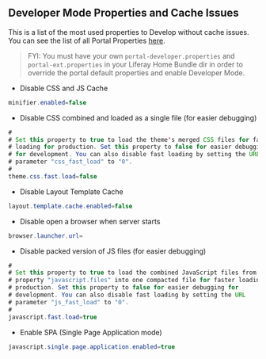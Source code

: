 ## Developer Mode Properties and Cache Issues

This is a list of the most used properties to Develop without cache issues. You can see the list of all Portal Properties [here](https://docs.liferay.com/portal/7.0/propertiesdoc/portal.properties.html).

> FYI: You must have your own `portal-developer.properties` and `portal-ext.properties` in your Liferay Home Bundle dir in order to override the portal default properties and enable Developer Mode.


* Disable CSS and JS Cache

```java
minifier.enabled=false
```

* Disable CSS combined and loaded as a single file (for easier debugging)

```java
#
# Set this property to true to load the theme's merged CSS files for faster
# loading for production. Set this property to false for easier debugging
# for development. You can also disable fast loading by setting the URL
# parameter "css_fast_load" to "0".
#
theme.css.fast.load=false
```

* Disable Layout Template Cache

```java
layout.template.cache.enabled=false
```

* Disable open a browser when server starts

```java
browser.launcher.url=
```

* Disable packed version of JS files (for easier debugging)

```java
#
# Set this property to true to load the combined JavaScript files from the
# property "javascript.files" into one compacted file for faster loading for
# production. Set this property to false for easier debugging for
# development. You can also disable fast loading by setting the URL
# parameter "js_fast_load" to "0".
#
javascript.fast.load=true
```

* Enable SPA (Single Page Application mode)

```java
javascript.single.page.application.enabled=true
```
